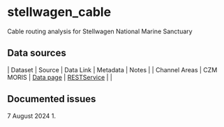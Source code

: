 # stellwagen_cable
Cable routing analysis for Stellwagen National Marine Sanctuary

## Data sources
| Dataset | Source | Data Link | Metadata | Notes |
| Channel Areas | CZM MORIS | [Data page](https://czm-moris-mass-eoeea.hub.arcgis.com/datasets/Mass-EOEEA::national-channel-framework-channel-area-acoe) | [RESTService](https://services7.arcgis.com/n1YM8pTrFmm7L4hs/ArcGIS/rest/services/National_Channel_Framework/FeatureServer/1) | |

## Documented issues
7 August 2024
1. 
